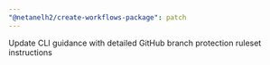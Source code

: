 ```yaml
---
"@netanelh2/create-workflows-package": patch
---
```


Update CLI guidance with detailed GitHub branch protection ruleset instructions
